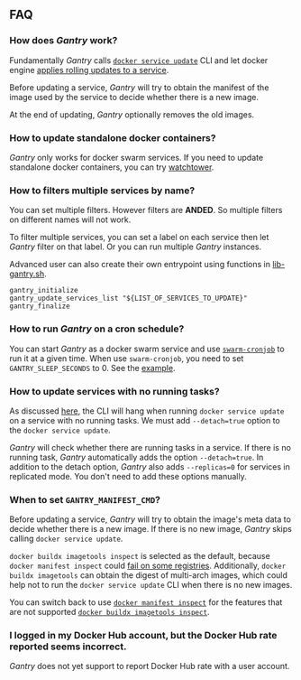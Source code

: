 ## FAQ

### How does *Gantry* work?

Fundamentally *Gantry* calls [`docker service update`](https://docs.docker.com/engine/reference/commandline/service_update/) CLI and let docker engine [applies rolling updates to a service](https://docs.docker.com/engine/swarm/swarm-tutorial/rolling-update/).

Before updating a service, *Gantry* will try to obtain the manifest of the image used by the service to decide whether there is a new image.

At the end of updating, *Gantry* optionally removes the old images.

### How to update standalone docker containers?

*Gantry* only works for docker swarm services. If you need to update standalone docker containers, you can try [watchtower](https://github.com/containrrr/watchtower).

### How to filters multiple services by name?

You can set multiple filters. However filters are **ANDED**. So multiple filters on different names will not work.

To filter multiple services, you can set a label on each service then let *Gantry* filter on that label. Or you can run multiple *Gantry* instances.

Advanced user can also create their own entrypoint using functions in [lib-gantry.sh](../src/lib-gantry.sh).
```
gantry_initialize
gantry_update_services_list "${LIST_OF_SERVICES_TO_UPDATE}"
gantry_finalize
```

### How to run *Gantry* on a cron schedule?

You can start *Gantry* as a docker swarm service and use [`swarm-cronjob`](https://github.com/crazy-max/swarm-cronjob) to run it at a given time. When use `swarm-cronjob`, you need to set `GANTRY_SLEEP_SECONDS` to 0. See the [example](examples/docker-compose.yml).

### How to update services with no running tasks?

As discussed [here](https://github.com/docker/cli/issues/627), the CLI will hang when running `docker service update` on a service with no running tasks. We must add `--detach=true` option to the `docker service update`.

*Gantry* will check whether there are running tasks in a service. If there is no running task, *Gantry* automatically adds the option `--detach=true`. In addition to the detach option, *Gantry* also adds `--replicas=0` for services in replicated mode. You don't need to add these options manually.

### When to set `GANTRY_MANIFEST_CMD`?

Before updating a service, *Gantry* will try to obtain the image's meta data to decide whether there is a new image. If there is no new image, *Gantry* skips calling `docker service update`.

`docker buildx imagetools inspect` is selected as the default, because `docker manifest inspect` could [fail on some registries](https://github.com/orgs/community/discussions/45779). Additionally, `docker buildx imagetools` can obtain the digest of multi-arch images, which could help not to run the `docker service update` CLI when there is no new images.

You can switch back to use [`docker manifest inspect`](https://docs.docker.com/engine/reference/commandline/manifest_inspect/) for the features that are not supported [`docker buildx imagetools inspect`](https://docs.docker.com/engine/reference/commandline/buildx_imagetools_inspect/).

### I logged in my Docker Hub account, but the Docker Hub rate reported seems incorrect.

*Gantry* does not yet support to report Docker Hub rate with a user account.
